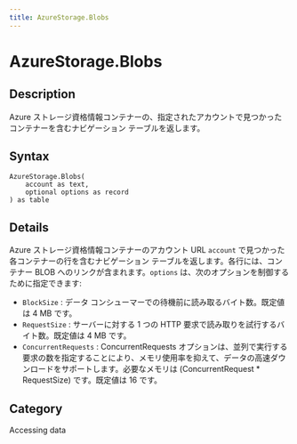 ```yaml
---
title: AzureStorage.Blobs
---
```


# AzureStorage.Blobs


## Description

Azure ストレージ資格情報コンテナーの、指定されたアカウントで見つかったコンテナーを含むナビゲーション テーブルを返します。


## Syntax

```powerquery
AzureStorage.Blobs(
    account as text,
    optional options as record
) as table
```


## Details

Azure ストレージ資格情報コンテナーのアカウント URL <code>account</code> で見つかった各コンテナーの行を含むナビゲーション テーブルを返します。各行には、コンテナー BLOB へのリンクが含まれます。<code>options</code> は、次のオプションを制御するために指定できます:    <ul><li><code>BlockSize</code> : データ コンシューマーでの待機前に読み取るバイト数。既定値は 4 MB です。</li><li><code>RequestSize</code> : サーバーに対する 1 つの HTTP 要求で読み取りを試行するバイト数。既定値は 4 MB です。</li><li><code>ConcurrentRequests</code> : ConcurrentRequests オプションは、並列で実行する要求の数を指定することにより、メモリ使用率を抑えて、データの高速ダウンロードをサポートします。必要なメモリは (ConcurrentRequest \* RequestSize) です。既定値は 16 です。</li></ul>



## Category
Accessing data
